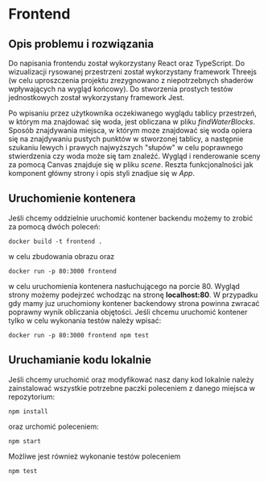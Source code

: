 
# Frontend

## Opis problemu i rozwiązania

Do napisania frontendu został wykorzystany React oraz TypeScript. Do wizualizacji rysowanej przestrzeni został wykorzystany framework Threejs (w celu uproszczenia projektu zrezygnowano z niepotrzebnych shaderów wpływających na wygląd końcowy). Do stworzenia prostych testów jednostkowych został wykorzystany framework Jest. 

Po wpisaniu przez użytkownika oczekiwanego wyglądu tablicy przestrzeń, w którym ma znajdować się woda, jest obliczana w pliku *findWaterBlocks*. Sposób znajdywania miejsca, w którym moze znajdować się woda opiera się na znajdywaniu pustych punktów w stworzonej tablicy, a następnie szukaniu lewych i prawych najwyższych "słupów" w celu poprawnego stwierdzenia czy woda może się tam znaleźć. Wygląd i renderowanie sceny za pomocą Canvas znajduje się w pliku *scene*. Reszta funkcjonalności jak komponent główny strony i opis styli znadjue się w *App*.

## Uruchomienie kontenera
Jeśli chcemy oddzielnie uruchomić kontener backendu możemy to zrobić za pomocą dwóch poleceń:

```
docker build -t frontend .
```

w celu zbudowania obrazu oraz

```
docker run -p 80:3000 frontend
```

w celu uruchomienia kontenera nasłuchującego na porcie 80. Wygląd strony możemy podejrzeć wchodząc na stronę **localhost:80**. W przypadku gdy mamy juz uruchomiony kontener backendowy strona powinna zwracać poprawny wynik obliczania objętości.
Jeśli chcemu uruchomić kontener tylko w celu wykonania testów należy wpisać:

```
docker run -p 80:3000 frontend npm test
```

## Uruchamianie kodu lokalnie
Jeśli chcemy uruchomić oraz modyfikować nasz dany kod lokalnie należy zainstalować wszystkie potrzebne paczki poleceniem z danego miejsca w repozytorium:

```
npm install
```

oraz urchomić poleceniem:

```
npm start
```

Możliwe jest również wykonanie testów poleceniem

```
npm test
```
